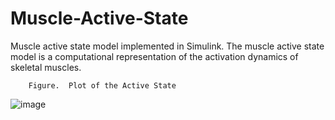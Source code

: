 # Muscle-Active-State
Muscle active state model implemented in Simulink. The muscle active state model is a computational representation of the activation dynamics of skeletal muscles.

        Figure.  Plot of the Active State
                                    
![image](https://github.com/KanNudimmud/Muscle-Active-State/assets/75501882/defd63b7-5164-4384-913e-1f4186888bec)

